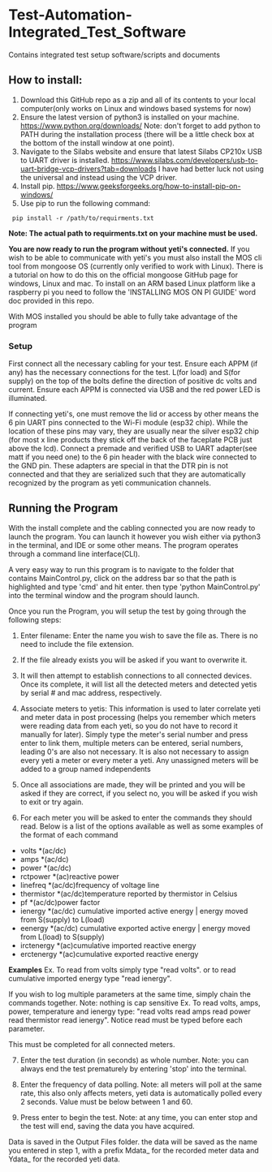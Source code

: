 # Test-Automation-Integrated_Test_Software
 Contains integrated test setup software/scripts and documents

## How to install:
1. Download this GitHub repo as a zip and all of its contents to your local computer(only works on Linux and windows based systems for now)
2. Ensure the latest version of python3 is installed on your machine.       https://www.python.org/downloads/
Note: don't forget to add python to PATH during the installation process (there will be a little check box at the bottom of the install window at one point).
3. Navigate to the Silabs website and ensure that latest Silabs CP210x USB to UART driver is installed.     https://www.silabs.com/developers/usb-to-uart-bridge-vcp-drivers?tab=downloads 
I have had better luck not using the universal and instead using the VCP driver.
4. Install pip.   https://www.geeksforgeeks.org/how-to-install-pip-on-windows/
5. Use pip to run the following command:

```
 pip install -r /path/to/requirments.txt
```

**Note: The actual path to requirments.txt on your machine must be used.**

**You are now ready to run the program without yeti's connected.** If you wish to be able to communicate with yeti's you must also install the MOS cli tool 
from mongoose OS (currently only verified to work with Linux). There is a tutorial on how to do this on the official mongoose GitHub page for windows, Linux 
and mac. To install on an ARM based Linux platform like a raspberry pi you need to follow the 'INSTALLING MOS ON PI GUIDE' word doc provided in this repo.

With MOS installed you should be able to fully take advantage of the program

### Setup
First connect all the necessary cabling for your test. Ensure each APPM (if any) has the necessary connections for the test. L(for load) and S(for supply)
on the top of the bolts define the direction of positive dc volts and current. Ensure each APPM is connected via USB and the red power LED is illuminated.

If connecting yeti's, one must remove the lid or access by other means the 6 pin UART pins connected to the Wi-Fi module (esp32 chip). While the location of
these pins may vary, they are usually near the silver esp32 chip (for most x line products they stick off the back of the faceplate PCB just above the lcd).
Connect a premade and verified USB to UART adapter(see matt if you need one) to the 6 pin header with the black wire connected to the GND pin. These adapters
are special in that the DTR pin is not connected and that they are serialized such that they are automatically recognized by the program as yeti communication
channels.

## Running the Program
With the install complete and the cabling connected you are now ready to launch the program. You can launch it however you wish either via python3 in the
terminal, and IDE or some other means. The program operates through a command line interface(CLI).

A very easy way to run this program is to navigate to the folder that contains MainControl.py, click on the address bar so that the path is highlighted and 
type 'cmd' and hit enter. then type 'python MainControl.py' into the terminal window and the program should launch. 

Once you run the Program, you will setup the test by going through the following steps:

1. Enter filename: Enter the name you wish to save the file as. There is no need to include the file extension.

2. If the file already exists you will be asked if you want to overwrite it.

3. It will then attempt to establish connections to all connected devices. Once its complete, it will list all the detected meters and detected yetis by
serial # and mac address, respectively. 

4. Associate meters to yetis: This information is used to later correlate yeti and meter data in post processing (helps you remember which
meters were reading data from each yeti, so you do not have to record it manually for later). Simply type the meter's serial number and press enter to link them,
multiple meters can be entered, serial numbers, leading 0's are also not necessary. It is also not necessary to assign every yeti a meter or every meter a yeti.
Any unassigned meters will be added to a group named independents

5. Once all associations are made, they will be printed and you will be asked if they are correct, if you select no, you will be asked if you wish to exit or try again.

6. For each meter you will be asked to enter the commands they should read. Below is a list of the options available as well as some examples of the format of each command

- volts         *(ac/dc)
- amps          *(ac/dc)
- power         *(ac/dc)
- rctpower      *(ac)reactive power
- linefreq      *(ac/dc)frequency of voltage line
- thermistor    *(ac/dc)temperature reported by thermistor in Celsius
- pf            *(ac/dc)power factor
- ienergy       *(ac/dc) cumulative imported active energy | energy moved from S(supply) to L(load)
- eenergy       *(ac/dc) cumulative exported active energy | energy moved from L(load) to S(supply)
- irctenergy    *(ac)cumulative imported reactive energy
- erctenergy    *(ac)cumulative exported reactive energy

**Examples**
Ex. 
To read from volts simply type "read volts". or to read cumulative imported energy type "read ienergy".

If you wish to log multiple parameters at the same time, simply chain the commands together. Note: nothing is cap sensitive
Ex.
To read volts, amps, power, temperature and ienergy type: "read volts read amps read power read thermistor read ienergy". Notice read must be typed before each parameter.

This must be completed for all connected meters. 

7. Enter the test duration (in seconds) as whole number. Note: you can always end the test prematurely by entering 'stop' into the terminal.

8. Enter the frequency of data polling. Note: all meters will poll at the same rate, this also only affects meters, yeti data is automatically polled every 2 seconds. 
Value must be below between 1 and 60.

9. Press enter to begin the test. Note: at any time, you can enter stop and the test will end, saving the data you have acquired.

Data is saved in the Output Files folder. the data will be saved as the name you entered in step 1, with a prefix Mdata_ for the recorded meter data and Ydata_ for the recorded yeti data.
